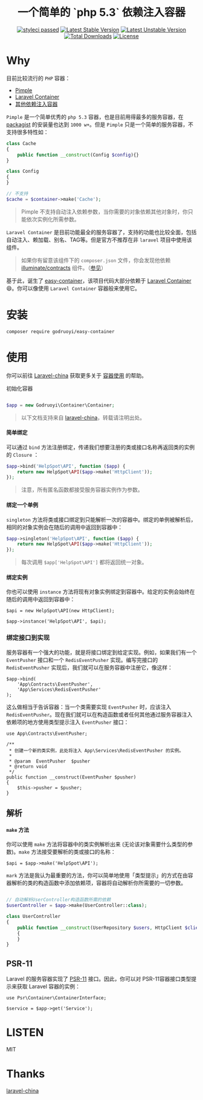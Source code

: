 <h1 align="center">一个简单的 `php 5.3` 依赖注入容器</h1>

<p align="center">
    <a href="https://github.com/godruoyi/easy-container"><img src="https://github.styleci.io/repos/91430789/shield?branch=master" alt="styleci passed"></a>
    <a href="https://packagist.org/packages/godruoyi/easy-container"><img src="https://poser.pugx.org/godruoyi/easy-container/v/stable.svg" alt="Latest Stable Version"></a>
    <a href="https://packagist.org/packages/godruoyi/easy-container"><img src="https://poser.pugx.org/godruoyi/easy-container/v/unstable.svg" alt="Latest Unstable Version"></a>
    <a href="https://packagist.org/packages/godruoyi/easy-container"><img src="https://poser.pugx.org/godruoyi/easy-container/downloads" alt="Total Downloads"></a>
    <a href="https://packagist.org/packages/godruoyi/easy-container"><img src="https://poser.pugx.org/godruoyi/easy-container/license" alt="License"></a>
</p>

# Why

目前比较流行的 `PHP` 容器：

 - [Pimple](https://pimple.symfony.com/)
 - [Laravel Container](https://github.com/illuminate/container)
 - [其他依赖注入容器](https://github.com/ziadoz/awesome-php#dependency-injection)

`Pimple` 是一个简单优秀的 `php 5.3` 容器，也是目前用得最多的服务容器，在 [packagist](https://packagist.org/packages/pimple/pimple) 的安装量也达到 `1000 w+`。但是 `Pimple` 只是一个简单的服务容器，不支持很多特性如：

```php
class Cache
{
    public function __construct(Config $config){}
}

class Config
{
}

// 不支持
$cache = $container->make('Cache');
```

> Pimple 不支持自动注入依赖参数，当你需要的对象依赖其他对象时，你只能依次实例化所需参数。

`Laravel Container` 是目前功能最全的服务容器了，支持的功能也比较全面，包括自动注入、赖加载、别名、TAG等。但是官方不推荐在非 `laravel` 项目中使用该组件。

> 如果你有留意该组件下的 `composer.json` 文件，你会发现他依赖 [illuminate/contracts](https://github.com/illuminate/contracts) 组件。（[参见](https://github.com/laravel/framework/issues/21435)）

基于此，诞生了 [easy-container](https://github.com/godruoyi/easy-container)，该项目代码大部分依赖于 [Laravel Container](https://github.com/illuminate/container) :smile:。你可以像使用 `Laravel Container` 容器般来使用它。

# 安装

```shell
composer require godruoyi/easy-container
```

# 使用

你可以前往 [Laravel-china](https://laravel-china.org) 获取更多关于 [容器使用](https://d.laravel-china.org/docs/5.5/container) 的帮助。

初始化容器

```php

$app = new Godruoyi\Container\Container;

```

> 以下文档支持来自 [laravel-china](https://d.laravel-china.org/docs/5.5/container)，转载请注明出处。

#### 简单绑定

可以通过 `bind` 方法注册绑定，传递我们想要注册的类或接口名称再返回类的实例的 `Closure` ：

```php
$app->bind('HelpSpot\API', function ($app) {
    return new HelpSpot\API($app->make('HttpClient'));
});
```

> 注意，所有匿名函数都接受服务容器实例作为参数。

#### 绑定一个单例

`singleton` 方法将类或接口绑定到只能解析一次的容器中。绑定的单例被解析后，相同的对象实例会在随后的调用中返回到容器中：

```php
$app->singleton('HelpSpot\API', function ($app) {
    return new HelpSpot\API($app->make('HttpClient'));
});
```

> 每次调用 `$app['HelpSpot\API']` 都将返回统一对象。

#### 绑定实例

你也可以使用 `instance` 方法将现有对象实例绑定到容器中。给定的实例会始终在随后的调用中返回到容器中：

    $api = new HelpSpot\API(new HttpClient);

    $app->instance('HelpSpot\API', $api);

### 绑定接口到实现

服务容器有一个强大的功能，就是将接口绑定到给定实现。例如，如果我们有一个 `EventPusher` 接口和一个 `RedisEventPusher` 实现。编写完接口的 `RedisEventPusher` 实现后，我们就可以在服务容器中注册它，像这样：

    $app->bind(
        'App\Contracts\EventPusher',
        'App\Services\RedisEventPusher'
    );

这么做相当于告诉容器：当一个类需要实现 `EventPusher` 时，应该注入 `RedisEventPusher`。现在我们就可以在构造函数或者任何其他通过服务容器注入依赖项的地方使用类型提示注入 `EventPusher` 接口：

    use App\Contracts\EventPusher;

    /**
     * 创建一个新的类实例，此处将注入 App\Services\RedisEventPusher 的实例。
     *
     * @param  EventPusher  $pusher
     * @return void
     */
    public function __construct(EventPusher $pusher)
    {
        $this->pusher = $pusher;
    }

## 解析

#### `make` 方法

你可以使用 `make` 方法将容器中的类实例解析出来 (无论该对象需要什么类型的参数)。`make` 方法接受要解析的类或接口的名称：

    $api = $app->make('HelpSpot\API');

`mark` 方法是我认为最重要的方法，你可以简单地使用「类型提示」的方式在由容器解析的类的构造函数中添加依赖项，容器将自动解析你所需要的一切参数。

```php

// 自动解析UserController构造函数所需的依赖
$userController = $app->make(UserController::class);

class UserController
{
    public function __construct(UserRepository $users, HttpClient $client, $other = 'default')
    {
    }
}

```

## PSR-11

Laravel 的服务容器实现了 [PSR-11](https://github.com/php-fig/fig-standards/blob/master/accepted/PSR-11-container.md) 接口。因此，你可以对 PSR-11容器接口类型提示来获取 Laravel 容器的实例：

    use Psr\Container\ContainerInterface;

    $service = $app->get('Service');

# LISTEN

MIT

# Thanks

[laravel-china](https://laravel-china.org)
